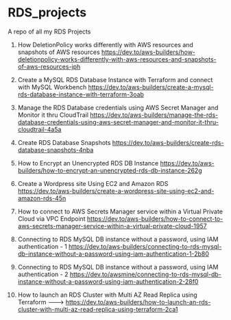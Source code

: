 # RDS_projects
A repo of all my RDS Projects

1. How DeletionPolicy works differently with AWS resources and snapshots of AWS resources https://dev.to/aws-builders/how-deletionpolicy-works-differently-with-aws-resources-and-snapshots-of-aws-resources-jph

2. Create a MySQL RDS Database Instance with Terraform and connect with MySQL Workbench https://dev.to/aws-builders/create-a-mysql-rds-database-instance-with-terraform-3oab

3. Manage the RDS Database credentials using AWS Secret Manager and Monitor it thru CloudTrail https://dev.to/aws-builders/manage-the-rds-database-credentials-using-aws-secret-manager-and-monitor-it-thru-cloudtrail-4a5a

4. Create RDS Database Snapshots https://dev.to/aws-builders/create-rds-database-snapshots-4nba

5. How to Encrypt an Unencrypted RDS DB Instance https://dev.to/aws-builders/how-to-encrypt-an-unencrypted-rds-db-instance-262g

6. Create a Wordpress site Using EC2 and Amazon RDS https://dev.to/aws-builders/create-a-wordpress-site-using-ec2-and-amazon-rds-45n

7. How to connect to AWS Secrets Manager service within a Virtual Private Cloud via VPC Endpoint https://dev.to/aws-builders/how-to-connect-to-aws-secrets-manager-service-within-a-virtual-private-cloud-1957

8. Connecting to RDS MySQL DB instance without a password, using IAM authentication - 1 https://dev.to/aws-builders/connecting-to-rds-mysql-db-instance-without-a-password-using-iam-authentication-1-2b80

9. Connecting to RDS MySQL DB instance without a password, using IAM authentication - 2 https://dev.to/awsmine/connecting-to-rds-mysql-db-instance-without-a-password-using-iam-authentication-2-28f0

10. How to launch an RDS Cluster with Multi AZ Read Replica using Terraform ---> https://dev.to/aws-builders/how-to-launch-an-rds-cluster-with-multi-az-read-replica-using-terraform-2ca1
